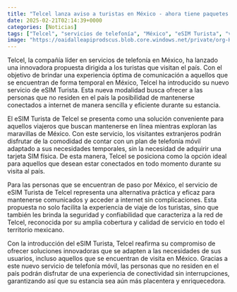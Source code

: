```yaml
---
title: "Telcel lanza aviso a turistas en México - ahora tiene paquetes especiales para los que visitan el país"
date: 2025-02-21T02:14:39+0000
categories: [Noticias]
tags: ["Telcel", "servicios de telefonía", "México", "eSIM Turista", "viajeros", "internet", "comunicación."]
image: "https://oaidalleapiprodscus.blob.core.windows.net/private/org-HKmKxpuNw3Y88lm4EBrIPq0n/user-ZwiCXOggLL8ZNNKE2g7rXFmV/img-k3Ig7Iv0ijukmky6rDNx7ts2.png?st=2025-02-21T01%3A14%3A39Z&se=2025-02-21T03%3A14%3A39Z&sp=r&sv=2024-08-04&sr=b&rscd=inline&rsct=image/png&skoid=d505667d-d6c1-4a0a-bac7-5c84a87759f8&sktid=a48cca56-e6da-484e-a814-9c849652bcb3&skt=2025-02-21T00%3A18%3A24Z&ske=2025-02-22T00%3A18%3A24Z&sks=b&skv=2024-08-04&sig=c3SgyHcHn2BKzB/srqLHpJRQkfP%2BwTcTejQ2qMpNG90%3D"
---
```


Telcel, la compañía líder en servicios de telefonía en México, ha lanzado una innovadora propuesta dirigida a los turistas que visitan el país. Con el objetivo de brindar una experiencia óptima de comunicación a aquellos que se encuentran de forma temporal en México, Telcel ha introducido su nuevo servicio de eSIM Turista. Esta nueva modalidad busca ofrecer a las personas que no residen en el país la posibilidad de mantenerse conectados a internet de manera sencilla y eficiente durante su estancia.

El eSIM Turista de Telcel se presenta como una solución conveniente para aquellos viajeros que buscan mantenerse en línea mientras exploran las maravillas de México. Con este servicio, los visitantes extranjeros podrán disfrutar de la comodidad de contar con un plan de telefonía móvil adaptado a sus necesidades temporales, sin la necesidad de adquirir una tarjeta SIM física. De esta manera, Telcel se posiciona como la opción ideal para aquellos que desean estar conectados en todo momento durante su visita al país.

Para las personas que se encuentran de paso por México, el servicio de eSIM Turista de Telcel representa una alternativa práctica y eficaz para mantenerse comunicados y acceder a internet sin complicaciones. Esta propuesta no solo facilita la experiencia de viaje de los turistas, sino que también les brinda la seguridad y confiabilidad que caracteriza a la red de Telcel, reconocida por su amplia cobertura y calidad de servicio en todo el territorio mexicano.

Con la introducción del eSIM Turista, Telcel reafirma su compromiso de ofrecer soluciones innovadoras que se adapten a las necesidades de sus usuarios, incluso aquellos que se encuentran de visita en México. Gracias a este nuevo servicio de telefonía móvil, las personas que no residen en el país podrán disfrutar de una experiencia de conectividad sin interrupciones, garantizando así que su estancia sea aún más placentera y enriquecedora.
    